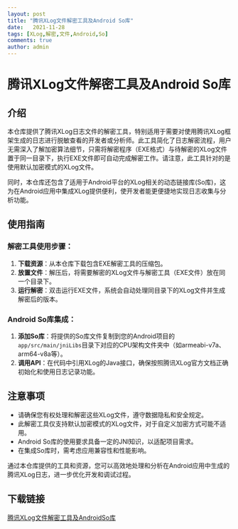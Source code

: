 ```yaml
---
layout: post
title: "腾讯XLog文件解密工具及Android So库"
date:   2021-11-28
tags: [XLog,解密,文件,Android,So]
comments: true
author: admin
---
```

# 腾讯XLog文件解密工具及Android So库

## 介绍

本仓库提供了腾讯XLog日志文件的解密工具，特别适用于需要对使用腾讯XLog框架生成的日志进行脱敏查看的开发者或分析师。此工具简化了日志解密流程，用户无需深入了解加密算法细节，只需将解密程序（EXE格式）与待解密的XLog文件置于同一目录下，执行EXE文件即可自动完成解密工作。请注意，此工具针对的是使用默认加密模式的XLog文件。

同时，本仓库还包含了适用于Android平台的XLog相关的动态链接库(So库)，这为在Android应用中集成XLog提供便利，使开发者能更便捷地实现日志收集与分析功能。

## 使用指南

### 解密工具使用步骤：

1. **下载资源**：从本仓库下载包含EXE解密工具的压缩包。
2. **放置文件**：解压后，将需要解密的XLog文件与解密工具（EXE文件）放在同一个目录下。
3. **运行解密**：双击运行EXE文件，系统会自动处理同目录下的XLog文件并生成解密后的版本。

### Android So库集成：

1. **添加So库**：将提供的So库文件复制到您的Android项目的`app/src/main/jniLibs`目录下对应的CPU架构文件夹中（如armeabi-v7a、arm64-v8a等）。
2. **调用API**：在代码中引用XLog的Java接口，确保按照腾讯XLog官方文档正确初始化和使用日志记录功能。

## 注意事项

- 请确保您有权处理和解密这些XLog文件，遵守数据隐私和安全规定。
- 此解密工具仅支持默认加密模式的XLog文件，对于自定义加密方式可能不适用。
- Android So库的使用要求具备一定的JNI知识，以适配项目需求。
- 在集成So库时，需考虑应用兼容性和性能影响。

通过本仓库提供的工具和资源，您可以高效地处理和分析在Android应用中生成的腾讯XLog日志，进一步优化开发和调试过程。

## 下载链接

[腾讯XLog文件解密工具及AndroidSo库](https://pan.quark.cn/s/f816cd5a0d37)